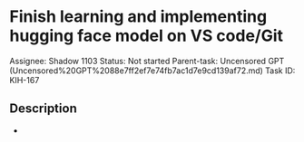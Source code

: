 # Finish learning and implementing hugging face model on VS code/Git

Assignee: Shadow 1103
Status: Not started
Parent-task: Uncensored GPT (Uncensored%20GPT%2088e7ff2ef7e74fb7ac1d7e9cd139af72.md)
Task ID: KIH-167

## Description

-